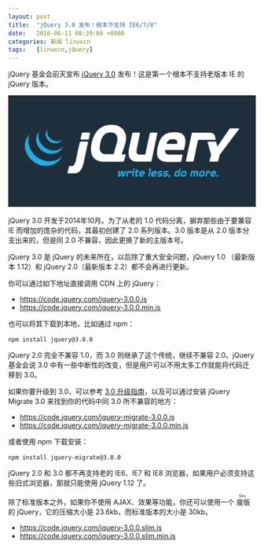 ```yaml
---
layout: post
title:	"jQuery 3.0 发布！根本不支持 IE6/7/8"
date:	2016-06-11 08:39:00 +0800 
categories:	新闻 linuxcn 
tags:	[linuxcn,jQuery]
---
```



jQuery 基金会前天宣布 [jQuery 3.0](http://blog.jquery.com/2016/06/09/jquery-3-0-final-released/) 发布！这是第一个根本不支持老版本 IE 的 jQuery 版本。


![](/Asserts/Images/album/201606/10/231536mgers6eou9l5upzu.png)


jQuery 3.0 开发于2014年10月。为了从老的 1.0 代码分离，摒弃那些由于要兼容 IE 而增加的庞杂的代码，其最初创建了 2.0 系列版本。3.0 版本是从 2.0 版本分支出来的，但是同 2.0 不兼容，因此更换了新的主版本号。


jQuery 3.0 是 jQuery 的未来所在，以后除了重大安全问题，jQuery 1.0 （最新版本 1.12）和 jQuery 2.0（最新版本 2.2）都不会再进行更新。


你可以通过如下地址直接调用 CDN 上的 jQuery：


* <https://code.jquery.com/jquery-3.0.0.js>
* <https://code.jquery.com/jquery-3.0.0.min.js>


也可以将其下载到本地，比如通过 npm：



```
npm install jquery@3.0.0
```

jQuery 2.0 完全不兼容 1.0，而 3.0 则继承了这个传统，继续不兼容 2.0。jQuery 基金会说 3.0 中有一些中断性的改变，但是用户可以不用太多工作就能将代码迁移到 3.0。


如果你要升级到 3.0，可以参考 [3.0 升级指南](http://jquery.com/upgrade-guide/3.0/)，以及可以通过安装 jQuery Migrate 3.0 来找到你的代码中同 3.0 所不兼容的地方：


* <https://code.jquery.com/jquery-migrate-3.0.0.js>
* <https://code.jquery.com/jquery-migrate-3.0.0.min.js>


或者使用 npm 下载安装：



```
npm install jquery-migrate@3.0.0
```

jQuery 2.0 和 3.0 都不再支持老的 IE6、IE7 和 IE8 浏览器，如果用户必须支持这些旧式浏览器，那就只能使用 jQuery 1.12 了。


除了标准版本之外，如果你不使用 AJAX、效果等功能，你还可以使用一个<ruby> 廋版 <rp>  （ </rp> <rt>  Slim </rt> <rp>  ） </rp></ruby>的 jQuery，它的压缩大小是 23.6kb，而标准版本的大小是 30kb。


* <https://code.jquery.com/jquery-3.0.0.slim.js>
* <https://code.jquery.com/jquery-3.0.0.slim.min.js>
